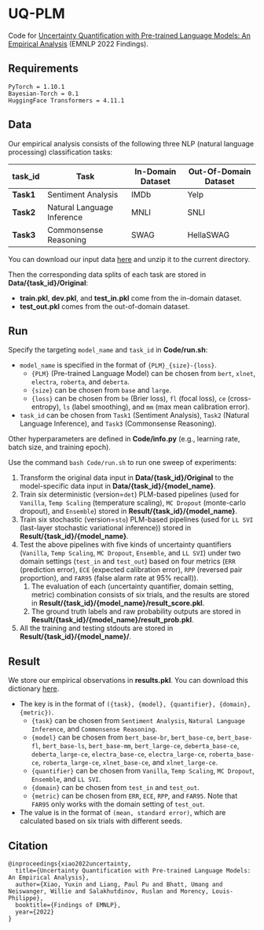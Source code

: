 # UQ-PLM

Code for <a href="">Uncertainty Quantification with Pre-trained Language Models: An Empirical Analysis</a> (EMNLP 2022 Findings).

## Requirements

```
PyTorch = 1.10.1
Bayesian-Torch = 0.1
HuggingFace Transformers = 4.11.1

```

## Data

Our empirical analysis consists of the following three NLP (natural language processing) classification tasks:

**task_id** | Task | In-Domain Dataset | Out-Of-Domain Dataset
--- | --- | --- | ---
**Task1** | Sentiment Analysis | IMDb | Yelp
**Task2** | Natural Language Inference | MNLI | SNLI
**Task3** | Commonsense Reasoning | SWAG | HellaSWAG

You can download our input data <a href="https://drive.google.com/file/d/188kpyh0jxcygijBMguAK99omNacaFnBf/view?usp=sharing">here</a> and unzip it to the current directory.

Then the corresponding data splits of each task are stored in **Data/{task_id}/Original**:
- **train.pkl**, **dev.pkl**, and **test_in.pkl** come from the in-domain dataset.
- **test_out.pkl** comes from the out-of-domain dataset. 

## Run

Specify the targeting `model_name` and `task_id` in **Code/run.sh**:
- `model_name` is specified in the format of `{PLM}_{size}-{loss}`.
    - `{PLM}` (Pre-trained Language Model) can be chosen from `bert`, `xlnet`, `electra`, `roberta`, and `deberta`.
    - `{size}` can be chosen from `base` and `large`.
    - `{loss}` can be chosen from `be` (Brier loss), `fl` (focal loss), `ce` (cross-entropy), `ls` (label smoothing), and `mm` (max mean calibration error).
- `task_id` can be chosen from `Task1` (Sentiment Analysis), `Task2` (Natural Language Inference), and `Task3` (Commonsense Reasoning).

Other hyperparameters are defined in **Code/info.py** (e.g., learning rate, batch size, and training epoch).

Use the command `bash Code/run.sh` to run one sweep of experiments:
1. Transform the original data input in **Data/{task_id}/Original** to the model-specific data input in **Data/{task_id}/{model_name}**.
1. Train six deterministic (version=`det`) PLM-based pipelines (used for `Vanilla`, `Temp Scaling` (temperature scaling), `MC Dropout` (monte-carlo dropout), and `Ensemble`) stored in **Result/{task_id}/{model_name}**.
1. Train six stochastic (version=`sto`) PLM-based pipelines (used for `LL SVI` (last-layer stochastic variational inference)) stored in **Result/{task_id}/{model_name}**.
1. Test the above pipelines with five kinds of uncertainty quantifiers (`Vanilla`, `Temp Scaling`, `MC Dropout`, `Ensemble`, and `LL SVI`) under two domain settings (`test_in` and `test_out`) based on four metrics (`ERR` (prediction error), `ECE` (expected calibration error), `RPP` (reversed pair proportion), and `FAR95` (false alarm rate at 95% recall)). 
    1. The evaluation of each (uncertainty quantifier, domain setting, metric) combination consists of six trials, and the results are stored in **Result/{task_id}/{model_name}/result_score.pkl**. 
    1. The ground truth labels and raw probability outputs are stored in **Result/{task_id}/{model_name}/result_prob.pkl**.
1. All the training and testing stdouts are stored in **Result/{task_id}/{model_name}/**.

## Result

We store our empirical observations in **results.pkl**. You can download this dictionary <a href="https://drive.google.com/file/d/1agT8NwWZP0RohoVKX31Lq6aiQAL9wCxk/view?usp=sharing">here</a>. 
- The key is in the format of `({task}, {model}, {quantifier}, {domain}, {metric})`.
    - `{task}` can be chosen from `Sentiment Analysis`, `Natural Language Inference`, and `Commonsense Reasoning`.
    - `{model}` can be chosen from `bert_base-br`, `bert_base-ce`, `bert_base-fl`, `bert_base-ls`, `bert_base-mm`, `bert_large-ce`, `deberta_base-ce`, `deberta_large-ce`, `electra_base-ce`, `electra_large-ce`, `roberta_base-ce`, `roberta_large-ce`, `xlnet_base-ce`, and `xlnet_large-ce`.
    - `{quantifier}` can be chosen from `Vanilla`, `Temp Scaling`, `MC Dropout`, `Ensemble`, and `LL SVI`.
    - `{domain}` can be chosen from `test_in` and `test_out`.
    - `{metric}` can be chosen from `ERR`, `ECE`, `RPP`, and `FAR95`. Note that `FAR95` only works with the domain setting of `test_out`.
- The value is in the format of `(mean, standard error)`, which are calculated based on six trials with different seeds.

## Citation

```
@inproceedings{xiao2022uncertainty,
  title={Uncertainty Quantification with Pre-trained Language Models: An Empirical Analysis},
  author={Xiao, Yuxin and Liang, Paul Pu and Bhatt, Umang and Neiswanger, Willie and Salakhutdinov, Ruslan and Morency, Louis-Philippe},
  booktitle={Findings of EMNLP},
  year={2022}
}
```